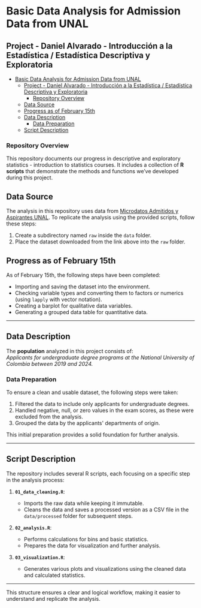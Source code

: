 # Basic Data Analysis for Admission Data from UNAL

## Project - Daniel Alvarado - Introducción a la Estadística / Estadística Descriptiva y Exploratoria

- [Basic Data Analysis for Admission Data from UNAL](#basic-data-analysis-for-admission-data-from-unal)
  - [Project - Daniel Alvarado - Introducción a la Estadística / Estadística Descriptiva y Exploratoria](#project---daniel-alvarado---introducción-a-la-estadística--estadística-descriptiva-y-exploratoria)
    - [Repository Overview](#repository-overview)
  - [Data Source](#data-source)
  - [Progress as of February 15th](#progress-as-of-february-15th)
  - [Data Description](#data-description)
    - [Data Preparation](#data-preparation)
  - [Script Description](#script-description)

### Repository Overview

This repository documents our progress in descriptive and exploratory statistics - introduction to statistics courses. It includes a collection of **R scripts** that demonstrate the methods and functions we’ve developed during this project.

## Data Source

The analysis in this repository uses data from [Microdatos Admitidos y Aspirantes UNAL](https://www.datos.gov.co/Educaci-n/Microdatos-Aspirantes-y-Admitidos-en-la-UNAL/mqpd-2jhs/about_data). To replicate the analysis using the provided scripts, follow these steps:

1. Create a subdirectory named `raw` inside the `data` folder.
2. Place the dataset downloaded from the link above into the `raw` folder.

## Progress as of February 15th

As of February 15th, the following steps have been completed:

- Importing and saving the dataset into the environment.
- Checking variable types and converting them to factors or numerics (using `lapply` with vector notation).
- Creating a barplot for qualitative data variables.
- Generating a grouped data table for quantitative data.

---

## Data Description

The **population** analyzed in this project consists of:  
_Applicants for undergraduate degree programs at the National University of Colombia between 2019 and 2024._

### Data Preparation

To ensure a clean and usable dataset, the following steps were taken:

1. Filtered the data to include only applicants for undergraduate degrees.
2. Handled negative, null, or zero values in the exam scores, as these were excluded from the analysis.
3. Grouped the data by the applicants' departments of origin.

This initial preparation provides a solid foundation for further analysis.

---

## Script Description

The repository includes several R scripts, each focusing on a specific step in the analysis process:

1. **`01_data_cleaning.R`**:

   - Imports the raw data while keeping it immutable.
   - Cleans the data and saves a processed version as a CSV file in the `data/processed` folder for subsequent steps.

2. **`02_analysis.R`**:

   - Performs calculations for bins and basic statistics.
   - Prepares the data for visualization and further analysis.

3. **`03_visualization.R`**:
   - Generates various plots and visualizations using the cleaned data and calculated statistics.

---

This structure ensures a clear and logical workflow, making it easier to understand and replicate the analysis.
